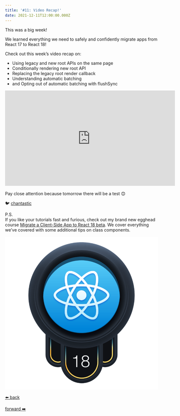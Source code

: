 ```yaml
---
title: '#11: Video Recap!'
date: 2021-12-11T12:00:00.000Z
---
```


This was a big week!

We learned everything we need to safely and confidently migrate apps from React 17 to React 18!

Check out this week’s video recap on:

- Using legacy and new root APIs on the same page
- Conditionally rendering new root API
- Replacing the legacy root render callback
- Understanding automatic batching
- and Opting out of automatic batching with flushSync

<iframe width="560" height="315" src="https://www.youtube.com/embed/TTrLnlgzAvQ" title="YouTube video player" frameborder="0" allow="accelerometer; autoplay; clipboard-write; encrypted-media; gyroscope; picture-in-picture" allowfullscreen></iframe>

Pay close attention because tomorrow there will be a test 😊

🐦 [chantastic](https://chan.dev/twitter)

P.S.  
If you like your tutorials fast and furious, check out my brand new egghead course [Migrate a Client-Side App to React 18 beta](https://egghead.io/courses/migrate-a-client-side-application-to-react-18-beta-9379f0d1?af=1x80ad). We cover everything we’ve covered with some additional tips on class components.

[![Migrate a Client-Side App to React 18 beta, egghead course image](./react-18-logo.png)](https://egghead.io/courses/migrate-a-client-side-application-to-react-18-beta-9379f0d1?af=1x80ad)

<div class="flex">

[⬅️ back](/lessons/reactholiday/2021/10)

<div class="mx-auto"></div>

[forward ➡️](/lessons/reactholiday/2021/12)

</div>
